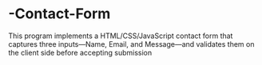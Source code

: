 # -Contact-Form
This program implements a HTML/CSS/JavaScript contact form that captures three inputs—Name, Email, and Message—and validates them on the client side before accepting submission
